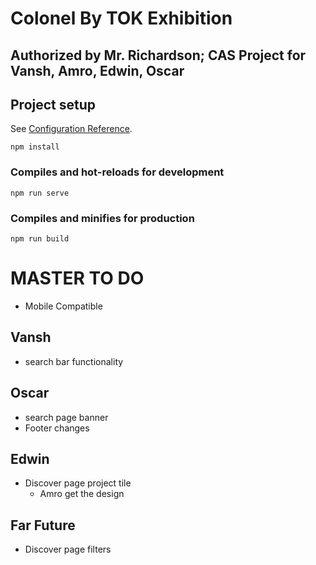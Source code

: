 # Colonel By TOK Exhibition

## Authorized by Mr. Richardson; CAS Project for Vansh, Amro, Edwin, Oscar

## Project setup
See [Configuration Reference](https://cli.vuejs.org/config/).
```
npm install
```

### Compiles and hot-reloads for development
```
npm run serve
```

### Compiles and minifies for production
```
npm run build
```

# MASTER TO DO
- Mobile Compatible

## Vansh
- search bar functionality

## Oscar
- search page banner
- Footer changes

## Edwin
- Discover page project tile
    - Amro get the design

## Far Future
- Discover page filters